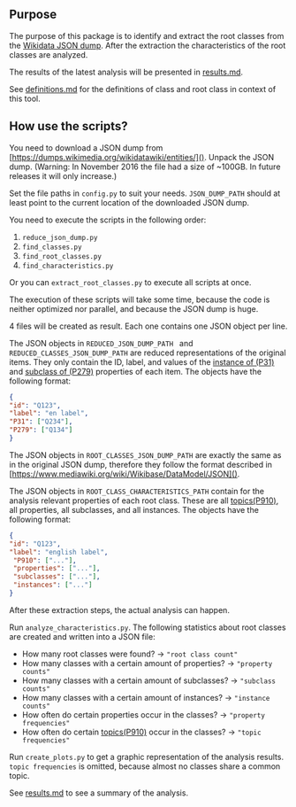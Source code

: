 ## Purpose
The purpose of this package is to identify and extract the root classes
from the [Wikidata JSON dump](https://dumps.wikimedia.org/wikidatawiki/entities/).
After the extraction the characteristics of the root classes are analyzed.

The results of the latest analysis will be presented in [results.md](https://github.com/AlexBaier/bachelorthesis/blob/master/data_analysis/results.md).

See [definitions.md](https://github.com/AlexBaier/bachelorthesis/blob/master/data_analysis/definitions.md) 
for the definitions of class and root class in context of this tool.

## How use the scripts?
You need to download a JSON dump from [https://dumps.wikimedia.org/wikidatawiki/entities/]().
Unpack the JSON dump. (Warning: In November 2016 the file had a size of ~100GB.
In future releases it will only increase.)

Set the file paths in `config.py` to suit your needs.
`JSON_DUMP_PATH`  should at least point to the current location
of the downloaded JSON dump.

You need to execute the scripts in the following order:

1. `reduce_json_dump.py`
2. `find_classes.py`
3. `find_root_classes.py`
4. `find_characteristics.py`

Or you can `extract_root_classes.py` to execute all scripts at once.

The execution of these scripts will take some time, because the code
is neither optimized nor parallel, and because the JSON dump is huge.

4 files will be created as result. Each one contains one JSON object per line.

The JSON objects in `REDUCED_JSON_DUMP_PATH ` and `REDUCED_CLASSES_JSON_DUMP_PATH`
are reduced representations of the original items. They only contain the ID, label,
and values of the [instance of (P31)](https://www.wikidata.org/wiki/Property:P31)
and [subclass of (P279)](https://www.wikidata.org/wiki/Property:P279) properties of each item.
The objects have the following format:
```json
{
"id": "Q123",
"label": "en label",
"P31": ["Q234"],
"P279": ["Q134"]
}
```

The JSON objects in `ROOT_CLASSES_JSON_DUMP_PATH` are exactly the same
as in the original JSON dump, therefore they follow the format described
in [https://www.mediawiki.org/wiki/Wikibase/DataModel/JSON]().

The JSON objects in `ROOT_CLASS_CHARACTERISTICS_PATH` contain for
the analysis relevant properties of each root class. These are 
all [topics(P910)](https://www.wikidata.org/wiki/Property:P910),
all properties, all subclasses, and all instances.
The objects have the following format:
```json
{
"id": "Q123",
"label": "english label",
 "P910": ["..."],
 "properties": ["..."],
 "subclasses": ["..."],
 "instances": ["..."]
}
```

After these extraction steps, the actual analysis can happen.

Run `analyze_characteristics.py`. The following statistics about root classes are created
and written into a JSON file:

* How many root classes were found? -> `"root class count"`
* How many classes with a certain amount of properties? -> `"property counts"`
* How many classes with a certain amount of subclasses? -> `"subclass counts"`
* How many classes with a certain amount of instances? -> `"instance counts"`
* How often do certain properties occur in the classes? -> `"property frequencies"`
* How often do certain [topics(P910)](https://www.wikidata.org/wiki/Property:P910) occur in the classes? 
-> `"topic frequencies"`

Run `create_plots.py` to get a graphic representation of the analysis results.
`topic frequencies` is omitted, because almost no classes share a common topic.

See [results.md](https://github.com/AlexBaier/bachelorthesis/blob/master/data_analysis/results.md)
to see a summary of the analysis.
